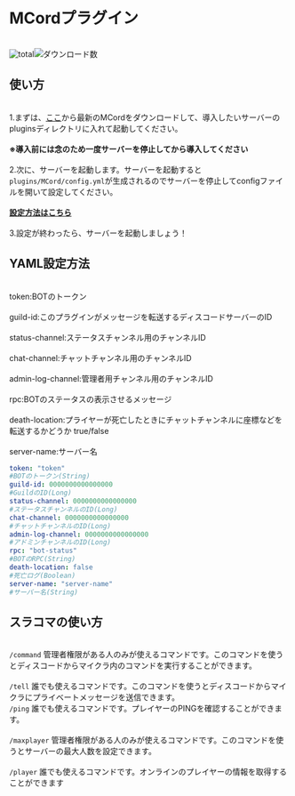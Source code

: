 # MCordプラグイン
<br><img alt="total" src="https://img.shields.io/github/downloads/TeamSquidTempura/MCord/total?style=for-the-badge"><img alt="ダウンロード数" src="https://img.shields.io/github/downloads/TeamSquidTempura/MCord/latest/total?style=for-the-badge"></br>
## 使い方
<br>1.まずは、[ここ](https://github.com/TeamSquidTempura/MCord/releases/latest)から最新のMCordをダウンロードして、導入したいサーバーのpluginsディレクトリに入れて起動してください。</br>
<br>__※導入前には念のため一度サーバーを停止してから導入してください__</br>
<br>2.次に、サーバーを起動します。サーバーを起動すると `plugins/MCord/config.yml`が生成されるのでサーバーを停止してconfigファイルを開いて設定してください。</br>
<br>__[設定方法はこちら](#YAML設定方法)__</br>
<br>3.設定が終わったら、サーバーを起動しましょう！</br>
## YAML設定方法
<br>token:BOTのトークン</br>
<br>guild-id:このプラグインがメッセージを転送するディスコードサーバーのID</br>
<br>status-channel:ステータスチャンネル用のチャンネルID</br>
<br>chat-channel:チャットチャンネル用のチャンネルID</br>
<br>admin-log-channel:管理者用チャンネル用のチャンネルID</br>
<br>rpc:BOTのステータスの表示させるメッセージ</br>
<br>death-location:プライヤーが死亡したときにチャットチャンネルに座標などを転送するかどうか true/false</br>
<br>server-name:サーバー名</br>
```yaml
token: "token"
#BOTのトークン(String)
guild-id: 0000000000000000
#GuildのID(Long)
status-channel: 0000000000000000
#ステータスチャンネルのID(Long)
chat-channel: 0000000000000000
#チャットチャンネルのID(Long)
admin-log-channel: 0000000000000000
#アドミンチャンネルのID(Long)
rpc: "bot-status"
#BOTのRPC(String)
death-location: false
#死亡ログ(Boolean)
server-name: "server-name"
#サーバー名(String)
```
## スラコマの使い方
<br>`/command` 管理者権限がある人のみが使えるコマンドです。このコマンドを使うとディスコードからマイクラ内のコマンドを実行することができます。</br>
<br> `/tell` 誰でも使えるコマンドです。このコマンドを使うとディスコードからマイクラにプライベートメッセージを送信できます。
<br> `/ping` 誰でも使えるコマンドです。プレイヤーのPINGを確認することができます。</br>
<br> `/maxplayer` 管理者権限がある人のみが使えるコマンドです。このコマンドを使うとサーバーの最大人数を設定できます。</br>
<br> `/player` 誰でも使えるコマンドです。オンラインのプレイヤーの情報を取得することができます </br>
